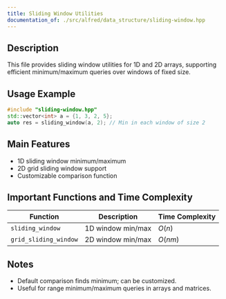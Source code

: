 ```yaml
---
title: Sliding Window Utilities
documentation_of: ./src/alfred/data_structure/sliding-window.hpp
---
```


## Description

This file provides sliding window utilities for 1D and 2D arrays, supporting efficient minimum/maximum queries over windows of fixed size.

## Usage Example

```cpp
#include "sliding-window.hpp"
std::vector<int> a = {1, 3, 2, 5};
auto res = sliding_window(a, 2); // Min in each window of size 2
```

## Main Features
- 1D sliding window minimum/maximum
- 2D grid sliding window support
- Customizable comparison function

## Important Functions and Time Complexity

| Function              | Description       | Time Complexity |
| --------------------- | ----------------- | --------------- |
| `sliding_window`      | 1D window min/max | $O(n)$          |
| `grid_sliding_window` | 2D window min/max | $O(nm)$         |

## Notes
- Default comparison finds minimum; can be customized.
- Useful for range minimum/maximum queries in arrays and matrices.
